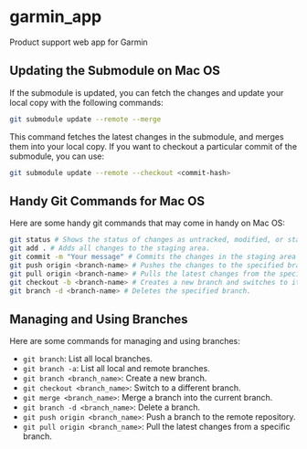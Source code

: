 # garmin_app

Product support web app for Garmin

## Updating the Submodule on Mac OS

If the submodule is updated, you can fetch the changes and update your local copy with the following commands:

```bash
git submodule update --remote --merge
```

This command fetches the latest changes in the submodule, and merges them into your local copy. If you want to checkout a particular commit of the submodule, you can use:

```bash
git submodule update --remote --checkout <commit-hash>
```

## Handy Git Commands for Mac OS

Here are some handy git commands that may come in handy on Mac OS:

```bash
git status # Shows the status of changes as untracked, modified, or staged.
git add . # Adds all changes to the staging area.
git commit -m "Your message" # Commits the changes in the staging area with a message.
git push origin <branch-name> # Pushes the changes to the specified branch.
git pull origin <branch-name> # Pulls the latest changes from the specified branch.
git checkout -b <branch-name> # Creates a new branch and switches to it.
git branch -d <branch-name> # Deletes the specified branch.
```

## Managing and Using Branches

Here are some commands for managing and using branches:

* `git branch`: List all local branches.
* `git branch -a`: List all local and remote branches.
* `git branch <branch_name>`: Create a new branch.
* `git checkout <branch_name>`: Switch to a different branch.
* `git merge <branch_name>`: Merge a branch into the current branch.
* `git branch -d <branch_name>`: Delete a branch.
* `git push origin <branch_name>`: Push a branch to the remote repository.
* `git pull origin <branch_name>`: Pull the latest changes from a specific branch.
